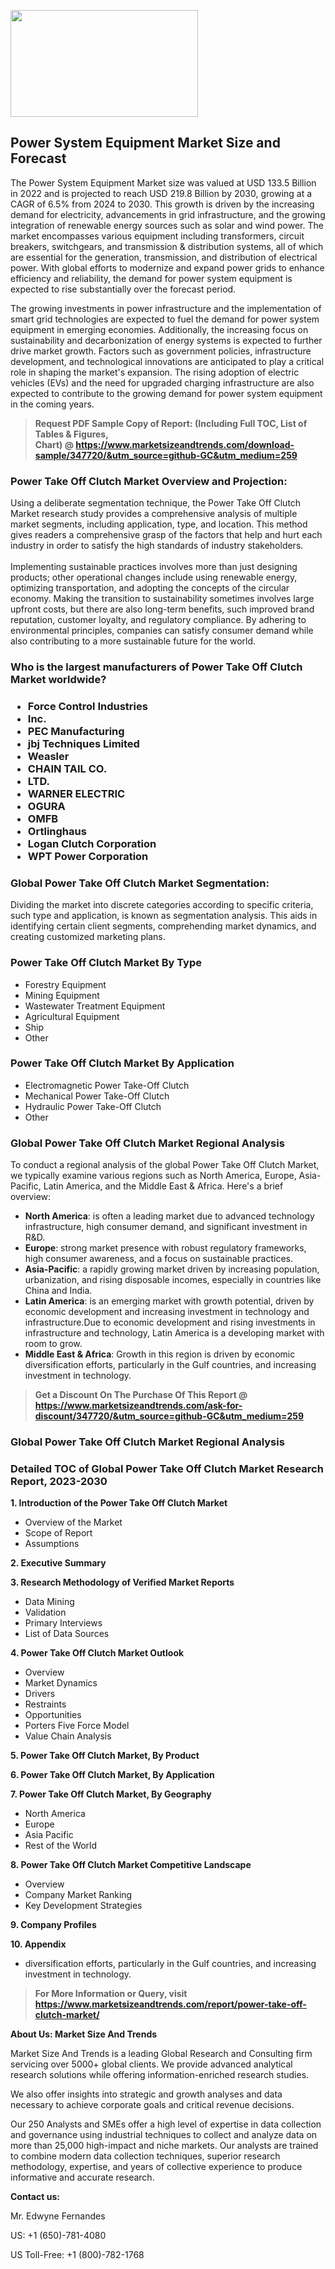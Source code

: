 <p><img class="alignnone size-medium wp-image-20088" src="https://ffe5etoiles.com/wp-content/uploads/2024/12/MST1-300x171.png" alt="" width="300" height="171" /></p><h2>Power System Equipment Market Size and Forecast</h2><p>The Power System Equipment Market size was valued at USD 133.5 Billion in 2022 and is projected to reach USD 219.8 Billion by 2030, growing at a CAGR of 6.5% from 2024 to 2030. This growth is driven by the increasing demand for electricity, advancements in grid infrastructure, and the growing integration of renewable energy sources such as solar and wind power. The market encompasses various equipment including transformers, circuit breakers, switchgears, and transmission & distribution systems, all of which are essential for the generation, transmission, and distribution of electrical power. With global efforts to modernize and expand power grids to enhance efficiency and reliability, the demand for power system equipment is expected to rise substantially over the forecast period.</p><p>The growing investments in power infrastructure and the implementation of smart grid technologies are expected to fuel the demand for power system equipment in emerging economies. Additionally, the increasing focus on sustainability and decarbonization of energy systems is expected to further drive market growth. Factors such as government policies, infrastructure development, and technological innovations are anticipated to play a critical role in shaping the market's expansion. The rising adoption of electric vehicles (EVs) and the need for upgraded charging infrastructure are also expected to contribute to the growing demand for power system equipment in the coming years.</p></p><blockquote id="" class=""><strong>Request PDF Sample Copy of Report: (Including Full TOC, List of Tables &amp; Figures, Chart)&nbsp;@&nbsp;<strong><a href="https://www.marketsizeandtrends.com/download-sample/347720/&utm_source=github-GC&utm_medium=259" target="_blank">https://www.marketsizeandtrends.com/download-sample/347720/&utm_source=github-GC&utm_medium=259</a></strong></strong></blockquote><h3 id="" class="">Power Take Off Clutch Market&nbsp;Overview and Projection:</h3><p id="" class="">Using a deliberate segmentation technique, the Power Take Off Clutch Market research study provides a comprehensive analysis of multiple market segments, including application, type, and location. This method gives readers a comprehensive grasp of the factors that help and hurt each industry in order to satisfy the high standards of industry stakeholders. <br /> <br />Implementing sustainable practices involves more than just designing products; other operational changes include using renewable energy, optimizing transportation, and adopting the concepts of the circular economy. Making the transition to sustainability sometimes involves large upfront costs, but there are also long-term benefits, such improved brand reputation, customer loyalty, and regulatory compliance. By adhering to environmental principles, companies can satisfy consumer demand while also contributing to a more sustainable future for the world.</p><h3 id="" class="">Who is the largest manufacturers of&nbsp;Power Take Off Clutch Market worldwide?</h3><h3 class=""><p><ul><li>Force Control Industries </li><li> Inc. </li><li> PEC Manufacturing </li><li> jbj Techniques Limited </li><li> Weasler </li><li> CHAIN TAIL CO. </li><li> LTD. </li><li> WARNER ELECTRIC </li><li> OGURA </li><li> OMFB </li><li> Ortlinghaus </li><li> Logan Clutch Corporation </li><li> WPT Power Corporation</li></ul></p></h3><h3 id="" class="">Global&nbsp;Power Take Off Clutch Market Segmentation:</h3><p id="" class="">Dividing the market into discrete categories according to specific criteria, such type and application, is known as segmentation analysis. This aids in identifying certain client segments, comprehending market dynamics, and creating customized marketing plans.</p><h3 id="" class="">Power Take Off Clutch Market&nbsp;By Type</h3><p><p><ul><li>Forestry Equipment</li><li> Mining Equipment</li><li> Wastewater Treatment Equipment</li><li> Agricultural Equipment</li><li> Ship</li><li> Other</p></li></ul></p></p><h3 id="" class="">Power Take Off Clutch Market&nbsp;By Application</h3><p class=""><p><ul><li>Electromagnetic Power Take-Off Clutch</li><li> Mechanical Power Take-Off Clutch</li><li> Hydraulic Power Take-Off Clutch</li><li> Other</li></ul></p></p><h3 id="" class="">Global Power Take Off Clutch Market Regional Analysis</h3><p id="" class="">To conduct a regional analysis of the global Power Take Off Clutch Market, we typically examine various regions such as North America, Europe, Asia-Pacific, Latin America, and the Middle East &amp; Africa. Here's a brief overview:</p><ul><li><strong>North America</strong>: is often a leading market due to advanced technology infrastructure, high consumer demand, and significant investment in R&amp;D.</li><li><strong>Europe</strong>: strong market presence with robust regulatory frameworks, high consumer awareness, and a focus on sustainable practices.</li><li><strong>Asia-Pacific</strong>: a rapidly growing market driven by increasing population, urbanization, and rising disposable incomes, especially in countries like China and India.</li><li><strong>Latin America</strong>: is an emerging market with growth potential, driven by economic development and increasing investment in technology and infrastructure.Due to economic development and rising investments in infrastructure and technology, Latin America is a developing market with room to grow.</li><li><strong>Middle East &amp; Africa</strong>: Growth in this region is driven by economic diversification efforts, particularly in the Gulf countries, and increasing investment in technology.</li></ul><blockquote id="" class=""><strong>Get a Discount On The Purchase Of This Report @ <strong><a href="https://www.marketsizeandtrends.com/ask-for-discount/347720/&utm_source=github-GC&utm_medium=259" target="_blank">https://www.marketsizeandtrends.com/ask-for-discount/347720/&utm_source=github-GC&utm_medium=259</a></strong></strong></blockquote><h3 id="" class="">Global Power Take Off Clutch Market Regional Analysis</h3><h3 id="" class="">Detailed TOC of Global Power Take Off Clutch Market Research Report, 2023-2030</h3><p id="" class=""><strong>1. Introduction of the Power Take Off Clutch Market</strong></p><ul><li>Overview of the Market</li><li>Scope of Report</li><li>Assumptions</li></ul><p id="" class=""><strong>2. Executive Summary</strong></p><p id="" class=""><strong>3. Research Methodology of Verified Market Reports</strong></p><ul><li>Data Mining</li><li>Validation</li><li>Primary Interviews</li><li>List of Data Sources</li></ul><p id="" class=""><strong>4. Power Take Off Clutch Market Outlook</strong></p><ul><li>Overview</li><li>Market Dynamics</li><li>Drivers</li><li>Restraints</li><li>Opportunities</li><li>Porters Five Force Model</li><li>Value Chain Analysis</li></ul><p id="" class=""><strong>5. Power Take Off Clutch Market, By Product</strong></p><p id="" class=""><strong>6. Power Take Off Clutch Market, By Application</strong></p><p id="" class=""><strong>7. Power Take Off Clutch Market, By Geography</strong></p><ul><li>North America</li><li>Europe</li><li>Asia Pacific</li><li>Rest of the World</li></ul><p id="" class=""><strong>8. Power Take Off Clutch Market Competitive Landscape</strong></p><ul><li>Overview</li><li>Company Market Ranking</li><li>Key Development Strategies</li></ul><p id="" class=""><strong>9. Company Profiles</strong></p><p id="" class=""><strong>10. Appendix</strong></p><ul><li>diversification efforts, particularly in the Gulf countries, and increasing investment in technology.</li></ul><blockquote id="" class=""><strong>For More Information or Query, visit <strong><strong><a href="https://www.marketsizeandtrends.com/report/power-take-off-clutch-market/" target="_blank">https://www.marketsizeandtrends.com/report/power-take-off-clutch-market/</a></strong></strong></strong></blockquote><p id="" class=""><strong>About Us: Market Size And Trends</strong></p><p id="" class="">Market Size And Trends is a leading Global Research and Consulting firm servicing over 5000+ global clients. We provide advanced analytical research solutions while offering information-enriched research studies.</p><p id="" class="">We also offer insights into strategic and growth analyses and data necessary to achieve corporate goals and critical revenue decisions.</p><p id="" class="">Our 250 Analysts and SMEs offer a high level of expertise in data collection and governance using industrial techniques to collect and analyze data on more than 25,000 high-impact and niche markets. Our analysts are trained to combine modern data collection techniques, superior research methodology, expertise, and years of collective experience to produce informative and accurate research.</p><p id="" class=""><strong>Contact us:</strong></p><p id="" class="">Mr. Edwyne Fernandes</p><p id="" class="">US: +1 (650)-781-4080</p><p id="" class="">US Toll-Free: +1 (800)-782-1768</p>
